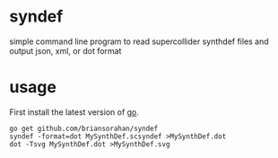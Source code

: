 # syndef
simple command line program to read supercollider synthdef files and output json, xml, or dot format

# usage

First install the latest version of [go](https://golang.org/dl/).

```shell
go get github.com/briansorahan/syndef
syndef -format=dot MySynthDef.scsyndef >MySynthDef.dot
dot -Tsvg MySynthDef.dot >MySynthDef.svg
```
